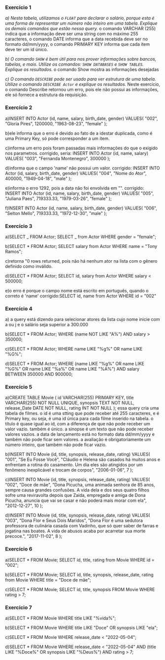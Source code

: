 ### Exercício 1

_a) Nesta tabela, utilizamos o `FLOAT` para declarar o salário, porque esta é uma forma de representar um número não inteiro em uma tabela. Explique os demais comandos que estão nessa query._
o comando VARCHAR (255) indica que a informação deve ser uma string com no máximo 255 caracteres, o comando DATE informa que a data recebida deve ser no formato dd/mm/yyyy, o comando PRIMARY KEY informa que cada item deve ter um id único.

_b) O comando `SHOW` é bem útil para nos prover informações sobre bancos, tabelas, e mais. Utilize os comandos: `SHOW DATABASES` e `SHOW TABLES`. Explique os resultados._
o comando Show mostra as informações desejadas

_c) O comando `DESCRIBE` pode ser usado para ver estrutura de uma tabela. Utilize o comando `DESCRIBE Actor` e explique os resultados._
Neste exercício, o comando Describe retornou um erro, pois ele não possui as informações, ele só fornece a estrutura da requisição.

### Exercício 2

a)INSERT INTO Actor (id, name, salary, birth_date, gender)
VALUES(
"002",
"Gloria Pires",
1200000,
"1963-08-23",
"female"
);

b)ele informa que o erro é devido ao fato de a idestar duplicada, como é uma Primary Key, só pode corresponder a um item.

c)informa um erro pois foram passadas mais informações do que o exigido nos parametros.
corrigido, seria: INSERT INTO Actor (id, name, salary)
VALUES(
"003",
"Fernanda Montenegro",
300000
);

d)informa que o campo 'name' não possui um valor.
corrigido: INSERT INTO Actor (id, salary, birth_date, gender)
VALUES(
"004",
"Nome do Ator",
400000,
"1949-04-18",
"male"
);

e)informa o erro 1292, pois a data não foi envolvida em "".
corrigido: INSERT INTO Actor (id, name, salary, birth_date, gender)
VALUES(
"005",
"Juliana Paes",
719333.33,
"1979-03-26",
"female"
);

f)INSERT INTO Actor (id, name, salary, birth_date, gender)
VALUES(
"006",
"Selton Mello",
719333.33,
"1972-12-30",
"male"
);

### Exercício 3

a)SELECT _ FROM Actor;
SELECT _ from Actor WHERE gender = "female";

b)SELECT * FROM Actor;
SELECT salary from Actor WHERE name = "Tony Ramos";

c)retorna "0 rows returned, pois não há nenhum ator na lista com o gênero definido como inválido.

d)SELECT * FROM Actor;
SELECT id, salary from Actor WHERE salary < 500000;

e)o erro é porque o campo nome está escrito em português, quando o correto é 'name'
corrigido:SELECT id, name from Actor WHERE id = "002"

### Exercício 4

a) a query está dizendo para selecionar atores da lista cujo nome inicie com a ou j e o salário seja superior a 300.000

b)SELECT * FROM Actor;
WHERE (name NOT LIKE "A%") AND salary > 350000;

c)SELECT * FROM Actor;
WHERE name LIKE "%g%" OR name LIKE "%G%";

d)SELECT * FROM Actor;
WHERE
(name LIKE "%g%" OR name LIKE "%G%" OR name LIKE "%a%" OR name LIKE "%A%")
AND salary BETWEEN 350000 AND 900000;

### Exercício 5

a)CREATE TABLE Movie (
id VARCHAR(255) PRIMARY KEY,
title VARCHAR(255) NOT NULL UNIQUE,
synopsis TEXT NOT NULL,
release_Date DATE NOT NULL,
rating INT NOT NULL
);
essa query cria uma tabela de filmes. o id é uma stting que pode receber até 255 caracteres, e é Primary key, ou seja, é uma id única para cada filme inserido na tabela. o título é quase igual ao id, com a diferença de que não pode receber um valor vazio. também é único. a sinopse é um texto que não pode receber valores vazios. a data de lançamento está no formato data dd/mm/yyyy e também não pode ficar sem valores. a avaliação é obrigatoriamente um número inteiro, que também não pode ficar vazio.

b)INSERT INTO Movie (id, title, synopsis, release_date, rating)
VALUES(
"001",
"Se Eu Fosse Você",
"Cláudio e Helena são casados há muitos anos e enfrentam a rotina do casamento. Um dia eles são atingidos por um fenômeno inexplicável e trocam de corpos",
"2006-01-06",
7
);

c)INSERT INTO Movie (id, title, synopsis, release_date, rating)
VALUES(
"002",
"Doce de mãe",
"Dona Picucha, uma animada senhora de 85 anos, sempre causa grandes confusões. A vida dela e dos seus quatro filhos sofre uma reviravolta depois que Zaida, empregada e amiga de Dona Picucha, anuncia que vai se casar e não poderá mais morar com ela",
"2012-12-27",
10
);

d)INSERT INTO Movie (id, title, synopsis, release_date, rating)
VALUES(
"003",
"Dona Flor e Seus Dois Maridos",
"Dona Flor é uma sedutora professora de culinária casada com Vadinho, que só quer saber de farras e jogatina nas boates. A vida de abusos acaba por acarretar sua morte precoce.",
"2017-11-02",
8
);

### Exercício 6

a)SELECT * FROM Movie;
SELECT id, title, rating from Movie WHERE id = "002";

b)SELECT * FROM Movie;
SELECT id, title, synopsis, release_date, rating from Movie WHERE title = "Doce de mãe";

c)SELECT * FROM Movie;
SELECT id, title, synopsis FROM Movie WHERE rating > 7;
	
### Exercício 7
a)SELECT * FROM Movie
WHERE title LIKE "%vida%";

b)SELECT * FROM Movie
WHERE title LIKE "Doce" OR synopsis LIKE "ela";

c)SELECT * FROM Movie
WHERE release_date < "2022-05-04";  

d)SELECT * FROM Movie
WHERE release_date < "2022-05-04" AND 
      (title LIKE "%Doce%" OR
      synopsis LIKE "%Deus%") AND rating > 7;   
